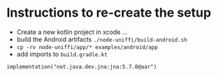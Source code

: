 # Instructions to re-create the setup

- Create a new kotlin project in xcode
...
- build the Android artifacts `./node-uniffi/build-android.sh`
- `cp -rv node-uniffi/app/* examples/android/app`
- add imports to `build.gradle.kt`
```
implementation("net.java.dev.jna:jna:5.7.0@aar")
```


